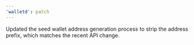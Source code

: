 ```yaml
---
'walletd': patch
---
```


Updated the seed wallet address generation process to strip the address prefix, which matches the recent API change.
